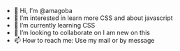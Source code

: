 - 👋 Hi, I’m @amagoba
- 👀 I’m interested in learn more CSS and about javascript
- 🌱 I’m currently learning CSS
- 💞️ I’m looking to collaborate on I am new on this
- 📫 How to reach me: Use my mail or by message

<!---
amagoba/amagoba is a ✨ special ✨ repository because its `README.md` (this file) appears on your GitHub profile.
You can click the Preview link to take a look at your changes.
--->
